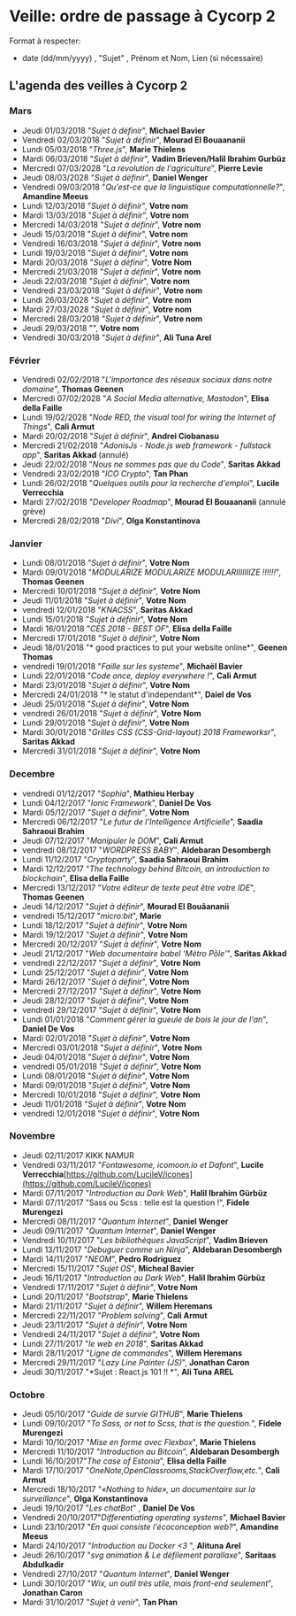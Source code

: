 # Veille: ordre de passage à Cycorp 2

Format à respecter:   
- date (dd/mm/yyyy) , "Sujet" ,  Prénom et Nom, Lien (si nécessaire)

## L'agenda des veilles à Cycorp 2


### Mars

- Jeudi 01/03/2018 "*Sujet à définir*", __Michael Bavier__
- Vendredi 02/03/2018 "*Sujet à définir*", __Mourad El Bouaananii__
- Lundi 05/03/2018 "*Three.js*", __Marie Thielens__
- Mardi 06/03/2018 "*Sujet à définir*", __Vadim Brieven/Halil Ibrahim Gurbüz__
- Mercredi 07/03/2028 "*La revolution de l'agriculture*", __Pierre Levie__
- Jeudi 08/03/2028 "*Sujet à définir*",  __Daniel Wenger__
- Vendredi 09/03/2018 "*Qu'est-ce que la linguistique computationnelle?*", __Amandine Meeus__
- Lundi 12/03/2018 "*Sujet à définir*", __Votre nom__
- Mardi 13/03/2018 "*Sujet à définir*", __Votre nom__
- Mercredi 14/03/2018 "*Sujet à définir*", __Votre nom__
- Jeudi 15/03/2018 "*Sujet à définir*", __Votre nom__
- Vendredi 16/03/2018 "*Sujet à définir*", __Votre nom__
- Lundi 19/03/2018 "*Sujet à définir*", __Votre nom__
- Mardi 20/03/2018 "*Sujet à définir*", __Votre Nom__
- Mercredi 21/03/2018 "*Sujet à définir*", __Votre nom__
- Jeudi 22/03/2018 "*Sujet à définir*", __Votre nom__
- Vendredi 23/03/2018 "*Sujet à définir*", __Votre nom__
- Lundi 26/03/2028 "*Sujet à définir*", __Votre nom__
- Mardi 27/03/2028 "*Sujet à définir*", __Votre nom__
- Mercredi 28/03/2018 "*Sujet à définir*", __Votre nom__
- Jeudi 29/03/2018 "", __Votre nom__
- Vendredi 30/03/2018 "*Sujet à définir*", __Ali Tuna Arel__



### Février

- Vendredi 02/02/2018 "*L'importance des réseaux sociaux dans notre domaine*", __Thomas Geenen__
- Mercredi 07/02/2028 "*A Social Media alternative, Mastodon*", __Elisa della Faille__
- Lundi 19/02/2028 "*Node RED, the visual tool for wiring the Internet of Things*", __Cali Armut__
- Mardi 20/02/2018 "*Sujet à définir*", __Andrei Ciobanasu__
- Mercredi 21/02/2018 "*AdonisJs - Node.js web framework - fullstack app*", __Saritas Akkad__ (annulé)
- Jeudi 22/02/2018 "*Nous ne sommes pas que du Code*", __Saritas Akkad__
- Vendredi 23/02/2018 "*ICO Crypto*", __Tan Phan__
- Lundi 26/02/2018 "*Quelques outils pour la recherche d'emploi*", __Lucile Verrecchia__
- Mardi 27/02/2018 "*Developer Roadmap*", __Mourad El Bouaananii__ (annulé grève)
- Mercredi 28/02/2018 "*Divi*", __Olga Konstantinova__



### Janvier

- Lundi 08/01/2018 "*Sujet à définir*", __Votre Nom__
- Mardi 09/01/2018 "*MODULARIZE MODULARIZE MODULARIIIIIIIZE  !!!!!!*", __Thomas Geenen__
- Mercredi 10/01/2018 "*Sujet à définir*", __Votre Nom__
- Jeudi 11/01/2018 "*Sujet à définir*", __Votre Nom__
- vendredi 12/01/2018 "*KNACSS*", __Saritas Akkad__
- Lundi 15/01/2018 "*Sujet à définir*", __Votre Nom__
- Mardi 16/01/2018 "*CES 2018 - BEST OF*", __Elisa della Faille__
- Mercredi 17/01/2018 "*Sujet à définir*", __Votre Nom__
- Jeudi 18/01/2018 "*
good practices to put your website online*", __Geenen Thomas__
- vendredi 19/01/2018 "*Faille sur les systeme*", __Michaël Bavier__
- Lundi 22/01/2018 "*Code once, deploy everywhere !*", __Cali Armut__
- Mardi 23/01/2018 "*Sujet à définir*", __Votre Nom__
- Mercredi 24/01/2018 "* le statut d'independant*", __Daiel de Vos__
- Jeudi 25/01/2018 "*Sujet à définir*", __Votre Nom__
- vendredi 26/01/2018 "*Sujet à définir*", __Votre Nom__
- Lundi 29/01/2018 "*Sujet à définir*", __Votre Nom__
- Mardi 30/01/2018 "*Grilles CSS (CSS-Grid-layout) 2018 Frameworksr*", __Saritas Akkad__
- Mercredi 31/01/2018 "*Sujet à définir*", __Votre Nom__



### Decembre

- vendredi 01/12/2017 "*Sophia*", __Mathieu Herbay__
- Lundi 04/12/2017 "*Ionic Framework*", __Daniel De Vos__
- Mardi 05/12/2017 "*Sujet à définir*", __Votre Nom__
- Mercredi 06/12/2017 "*Le futur de l'Intelligence Artificielle*", __Saadia Sahraoui Brahim__
- Jeudi 07/12/2017 "*Manipuler le DOM*", __Cali Armut__
- vendredi 08/12/2017 "*WORDPRESS BABY*", __Aldebaran Desombergh__
- Lundi 11/12/2017 "*Cryptoparty*", __Saadia Sahraoui Brahim__
- Mardi 12/12/2017 "*The technology behind Bitcoin, an introduction to blockchain*", __Elisa della Faille__
- Mercredi 13/12/2017 "*Votre éditeur de texte peut être votre IDE*", __Thomas Geenen__
- Jeudi 14/12/2017 "*Sujet à définir*", __Mourad El Bouâananii__
- vendredi 15/12/2017 "*micro:bit*", __Marie__
- Lundi 18/12/2017 "*Sujet à définir*", __Votre Nom__
- Mardi 19/12/2017 "*Sujet à définir*", __Votre Nom__
- Mercredi 20/12/2017 "*Sujet à définir*", __Votre Nom__
- Jeudi 21/12/2017 "*Web documentaire babel 'Métro Pôle'*", __Saritas Akkad__
- vendredi 22/12/2017 "*Sujet à définir*", __Votre Nom__
- Lundi 25/12/2017 "*Sujet à définir*", __Votre Nom__
- Mardi 26/12/2017 "*Sujet à définir*", __Votre Nom__
- Mercredi 27/12/2017 "*Sujet à définir*", __Votre Nom__
- Jeudi 28/12/2017 "*Sujet à définir*", __Votre Nom__
- vendredi 29/12/2017 "*Sujet à définir*", __Votre Nom__
- Lundi 01/01/2018 "*Comment gérer la gueule de bois le jour de l'an*", __Daniel De Vos__
- Mardi 02/01/2018 "*Sujet à définir*", __Votre Nom__
- Mercredi 03/01/2018 "*Sujet à définir*", __Votre Nom__
- Jeudi 04/01/2018 "*Sujet à définir*", __Votre Nom__
- vendredi 05/01/2018 "*Sujet à définir*", __Votre Nom__
- Lundi 08/01/2018 "*Sujet à définir*", __Votre Nom__
- Mardi 09/01/2018 "*Sujet à définir*", __Votre Nom__
- Mercredi 10/01/2018 "*Sujet à définir*", __Votre Nom__
- Jeudi 11/01/2018 "*Sujet à définir*", __Votre Nom__
- vendredi 12/01/2018 "*Sujet à définir*", __Votre Nom__



### Novembre

- Jeudi 02/11/2017  KIKK NAMUR
- Vendredi 03/11/2017 "*Fontawesome, icomoon.io et Dafont*", __Lucile Verrecchia__[https://github.com/LucileV/icones](https://github.com/LucileV/icones)
- Mardi 07/11/2017 "*Introduction au Dark Web*", __Halil Ibrahim Gürbüz__
- Mardi 07/11/2017 "Sass ou Scss : telle est la question !", __Fidele Murengezi__
- Mercredi 08/11/2017 "*Quantum Internet*", __Daniel Wenger__
- Jeudi 09/11/2017 "*Quantum Internet*", __Daniel Wenger__
- Vendredi 10/11/2017 "*Les bibliothèques JavaScript*", __Vadim Brieven__
- Lundi 13/11/2017 "*Debuguer comme un Ninja*", __Aldebaran Desombergh__
- Mardi 14/11/2017 "*NEOM*", __Pedro Rodriguez__
- Mercredi 15/11/2017 "*Sujet OS*", __Micheal Bavier__
- Jeudi 16/11/2017 "*Introduction au Dark Web*", __Halil Ibrahim Gürbüz__
- Vendredi 17/11/2017 "*Sujet à définir*", __Votre Nom__
- Lundi 20/11/2017 "*Bootstrap*", __Marie Thielens__
- Mardi 21/11/2017 "*Sujet à définir*", __Willem Heremans__
- Mercredi 22/11/2017 "*Problem solving*", __Cali Armut__
- Jeudi 23/11/2017 "*Sujet à définir*", __Votre Nom__
- Vendredi 24/11/2017 "*Sujet à définir*", __Votre Nom__
- Lundi 27/11/2017 "*le web en 2018*", __Saritas Akkad__
- Mardi 28/11/2017 "*Ligne de commandes*", __Willem Heremans__
- Mercredi 29/11/2017 "*Lazy Line Painter (JS)*", __Jonathan Caron__
- Jeudi 30/11/2017 "*Sujet : React.js 101 !! *", __Ali Tuna AREL__



### Octobre

- Jeudi 05/10/2017 "*Guide de survie GITHUB*", __Marie Thielens__
- Lundi 09/10/2017 "*To Sass, or not to Scss, that is the question.*", __Fidele Murengezi__
- Mardi 10/10/2017  "*Mise en forme avec Flexbox*", __Marie Thielens__
- Mercredi 11/10/2017 "*Introduction au Bitcoin*", __Aldebaran Desombergh__
- Lundi 16/10/2017"*The case of Estonia*", __Elisa della Faille__
- Mardi 17/10/2017 "*OneNote,OpenClassrooms,StackOverflow,etc.*", __Cali Armut__
- Mercredi 18/10/2017 "*«Nothing to hide», un documentaire sur la surveillance*", __Olga Konstantinova__
- Jeudi 19/10/2017 "*Les chatBot*" , __Daniel De Vos__
- Vendredi 20/10/2017"*Differentiating operating systems*", __Michael Bavier__
- Lundi 23/10/2017 "*En quoi consiste l'écoconception web?*", __Amandine Meeus__
- Mardi 24/10/2017 "*Introduction au Docker <3* ", __Alituna Arel__
- Jeudi 26/10/2017   "*svg animation & Le défilement parallaxe*", __Saritaas Abdulkadir__
- Vendredi 27/10/2017 "*Quantum Internet*", __Daniel Wenger__
- Lundi 30/10/2017 "*Wix, un outil très utile, mais front-end seulement*", __Jonathan Caron__
- Mardi 31/10/2017 "*Sujet à venir*", __Tan Phan__


